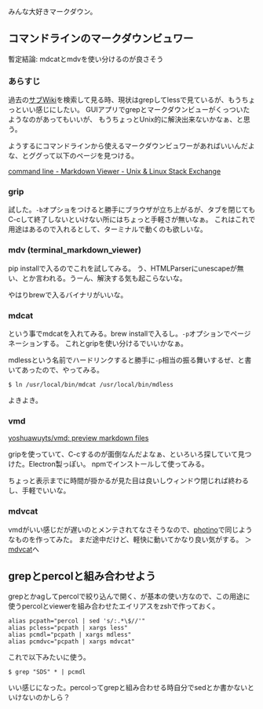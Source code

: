 みんな大好きマークダウン。

## コマンドラインのマークダウンビュワー

暫定結論: mdcatとmdvを使い分けるのが良さそう

### あらすじ

過去の[サブWiki](サブWiki.md)を検索して見る時、現状はgrepしてlessで見ているが、もうちょっといい感じにしたい。
GUIアプリでgrepとマークダウンビューがくっついたようなのがあってもいいが、
もうちょっとUnix的に解決出来ないかなぁ、と思う。

ようするにコマンドラインから使えるマークダウンビュワーがあればいいんだよな、とググって以下のページを見つける。

[command line - Markdown Viewer - Unix & Linux Stack Exchange](https://unix.stackexchange.com/questions/4140/markdown-viewer)

### grip

試した。`-b`オプショをつけると勝手にブラウザが立ち上がるが、タブを閉じてもC-cして終了しないといけない所にはちょっと手軽さが無いなぁ。
これはこれで用途はあるので入れるとして、ターミナルで動くのも欲しいな。

### mdv (terminal_markdown_viewer)

pip installで入るのでこれを試してみる。
う、HTMLParserにunescapeが無い、とか言われる。うーん、解決する気も起こらないな。

やはりbrewで入るバイナリがいいな。

### mdcat

という事でmdcatを入れてみる。brew installで入るし。`-p`オプションでページネーションする。
これとgripを使い分けるでいいかなぁ。

mdlessという名前でハードリンクすると勝手に`-p`相当の振る舞いするぜ、と書いてあったので、やってみる。

```
$ ln /usr/local/bin/mdcat /usr/local/bin/mdless
```

よきよき。

### vmd

[yoshuawuyts/vmd: preview markdown files](https://github.com/yoshuawuyts/vmd)

gripを使っていて、C-cするのが面倒なんだよなぁ、といろいろ探していて見つけた。Electron製っぽい。
npmでインストールして使ってみる。

ちょっと表示までに時間が掛かるが見た目は良いしウィンドウ閉じれば終わるし、手軽でいいな。

### mdvcat

vmdがいい感じだが遅いのとメンテされてなさそうなので、[photino](photino.md)で同じようなものを作ってみた。
まだ途中だけど、軽快に動いてかなり良い気がする。 ＞[mdvcat](mdvcat.md)へ

## grepとpercolと組み合わせよう

grepとかagしてpercolで絞り込んで開く、が基本の使い方なので、この用途に使うpercolとviewerを組み合わせたエイリアスをzshで作っておく。

```
alias pcpath="percol | sed 's/:.*\$//'"
alias pcless="pcpath | xargs less"
alias pcmdl="pcpath | xargs mdless"
alias pcmdvc="pcpath | xargs mdvcat"
```

これで以下みたいに使う。

```
$ grep "SDS" * | pcmdl
```

いい感じになった。percolってgrepと組み合わせる時自分でsedとか書かないといけないのかしら？
